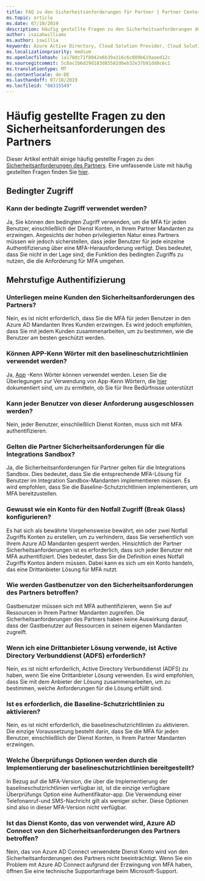 ```yaml
---
title: FAQ zu den Sicherheitsanforderungen für Partner | Partner Center
ms.topic: article
ms.date: 07/18/2019
description: Häufig gestellte Fragen zu den Sicherheitsanforderungen des Partners
author: isaiahwilliams
ms.author: iswillia
keywords: Azure Active Directory, Cloud Solution Provider, Cloud Solution Provider Program, CSP, System Steuerungs Hersteller, CPV, Multi-Factor Authentication, MFA, sicheres Anwendungsmodell, sicheres App-Modell, Sicherheit
ms.localizationpriority: medium
ms.openlocfilehash: 1a178dc71f8042e6b39a316c6c889b619aaed12c
ms.sourcegitcommit: 5c8ac1b6d29d183d85582d6eb32e37b91dd8c6c1
ms.translationtype: MT
ms.contentlocale: de-DE
ms.lasthandoff: 07/18/2019
ms.locfileid: "68315549"
---
```

# <a name="frequently-asked-questions-about-the-partner-security-requirements"></a>Häufig gestellte Fragen zu den Sicherheitsanforderungen des Partners

Dieser Artikel enthält einige häufig gestellte Fragen zu den [Sicherheitsanforderungen des Partners](partner-security-requirements.md). Eine umfassende Liste mit häufig gestellten Fragen finden Sie [hier](http://assetsprod.microsoft.com/security-requirements-faq.pdf).

## <a name="conditional-access"></a>Bedingter Zugriff

### <a name="can-conditional-access-be-used"></a>Kann der bedingte Zugriff verwendet werden?

Ja, Sie können den bedingten Zugriff verwenden, um die MFA für jeden Benutzer, einschließlich der Dienst Konten, in Ihrem Partner Mandanten zu erzwingen. Angesichts der hohen privilegierten Natur eines Partners müssen wir jedoch sicherstellen, dass jeder Benutzer für jede einzelne Authentifizierung über eine MFA-Herausforderung verfügt. Dies bedeutet, dass Sie nicht in der Lage sind, die Funktion des bedingten Zugriffs zu nutzen, die die Anforderung für MFA umgehen.

## <a name="multi-factor-authentication"></a>Mehrstufige Authentifizierung

### <a name="are-my-customers-subject-to-the-partner-security-requirements"></a>Unterliegen meine Kunden den Sicherheitsanforderungen des Partners?

Nein, es ist nicht erforderlich, dass Sie die MFA für jeden Benutzer in den Azure AD Mandanten Ihres Kunden erzwingen. Es wird jedoch empfohlen, dass Sie mit jedem Kunden zusammenarbeiten, um zu bestimmen, wie die Benutzer am besten geschützt werden.

### <a name="can-app-passwords-be-used-with-the-baseline-protection-policies"></a>Können APP-Kenn Wörter mit den baselineschutzrichtlinien verwendet werden?

Ja, [App](https://docs.microsoft.com/azure/active-directory/authentication/howto-mfa-mfasettings#app-passwords) -Kenn Wörter können verwendet werden. Lesen Sie die Überlegungen zur Verwendung von App-Kenn Wörtern, die [hier](https://docs.microsoft.com/azure/active-directory/authentication/howto-mfa-mfasettings#considerations-about-app-passwords) dokumentiert sind, um zu ermitteln, ob Sie für Ihre Bedürfnisse unterstützt

### <a name="can-any-user-be-excluded-from-this-requirement"></a>Kann jeder Benutzer von dieser Anforderung ausgeschlossen werden? 

Nein, jeder Benutzer, einschließlich Dienst Konten, muss sich mit MFA authentifizieren.

### <a name="do-the-partner-security-requirements-apply-to-the-integration-sandbox"></a>Gelten die Partner Sicherheitsanforderungen für die Integrations Sandbox?

Ja, die Sicherheitsanforderungen für Partner gelten für die Integrations Sandbox. Dies bedeutet, dass Sie die entsprechende MFA-Lösung für Benutzer im Integration Sandbox-Mandanten implementieren müssen. Es wird empfohlen, dass Sie die Baseline-Schutzrichtlinien implementieren, um MFA bereitzustellen.

### <a name="how-do-i-configure-an-emergency-access-break-glass-account"></a>Gewusst wie ein Konto für den Notfall Zugriff (Break Glass) konfigurieren?

Es hat sich als bewährte Vorgehensweise bewährt, ein oder zwei Notfall Zugriffs Konten zu erstellen, um zu verhindern, dass Sie versehentlich von Ihrem Azure AD Mandanten gesperrt werden. Hinsichtlich der Partner Sicherheitsanforderungen ist es erforderlich, dass sich jeder Benutzer mit MFA authentifiziert. Dies bedeutet, dass Sie die Definition eines Notfall Zugriffs Kontos ändern müssen. Dabei kann es sich um ein Konto handeln, das eine Drittanbieter Lösung für MFA nutzt.

### <a name="how-will-guest-users-be-impacted-by-the-partner-security-requirements"></a>Wie werden Gastbenutzer von den Sicherheitsanforderungen des Partners betroffen?

Gastbenutzer müssen sich mit MFA authentifizieren, wenn Sie auf Ressourcen in Ihrem Partner Mandanten zugreifen. Die Sicherheitsanforderungen des Partners haben keine Auswirkung darauf, dass der Gastbenutzer auf Ressourcen in seinem eigenen Mandanten zugreift.

### <a name="if-i-am-using-a-third-party-solution-is-active-directory-federation-service-adfs-required"></a>Wenn ich eine Drittanbieter Lösung verwende, ist Active Directory Verbunddienst (ADFS) erforderlich? 

Nein, es ist nicht erforderlich, Active Directory Verbunddienst (ADFS) zu haben, wenn Sie eine Drittanbieter Lösung verwenden. Es wird empfohlen, dass Sie mit dem Anbieter der Lösung zusammenarbeiten, um zu bestimmen, welche Anforderungen für die Lösung erfüllt sind.

### <a name="is-it-a-requirement-to-enable-the-baseline-protection-policies"></a>Ist es erforderlich, die Baseline-Schutzrichtlinien zu aktivieren?

Nein, es ist nicht erforderlich, die baselineschutzrichtlinien zu aktivieren. Die einzige Voraussetzung besteht darin, dass Sie die MFA für jeden Benutzer, einschließlich der Dienst Konten, in Ihrem Partner Mandanten erzwingen.

### <a name="what-verification-options-are-provided-through-the-implementation-of-the-baseline-protection-policies"></a>Welche Überprüfungs Optionen werden durch die Implementierung der baselineschutzrichtlinien bereitgestellt? 

In Bezug auf die MFA-Version, die über die Implementierung der baselineschutzrichtlinien verfügbar ist, ist die einzige verfügbare Überprüfungs Option eine Authentifikator-app. Die Verwendung einer Telefonanruf-und SMS-Nachricht gilt als weniger sicher. Diese Optionen sind also in dieser MFA-Version nicht verfügbar.

### <a name="will-the-service-account-used-by-azure-ad-connect-be-impacted-by-the-partner-security-requirements"></a>Ist das Dienst Konto, das von verwendet wird, Azure AD Connect von den Sicherheitsanforderungen des Partners betroffen?

Nein, das von Azure AD Connect verwendete Dienst Konto wird von den Sicherheitsanforderungen des Partners nicht beeinträchtigt. Wenn Sie ein Problem mit Azure AD Connect aufgrund der Erzwingung von MFA haben, öffnen Sie eine technische Supportanfrage beim Microsoft-Support.
